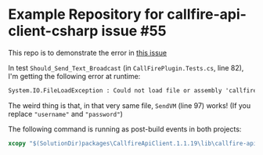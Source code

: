 # Example Repository for callfire-api-client-csharp issue #55
This repo is to demonstrate the error in [this issue](https://github.com/CallFire/callfire-api-client-csharp/issues/55)

In test `Should_Send_Text_Broadcast` (in `CallFirePlugin.Tests.cs`, line 82), I'm getting the following error at runtime:

```bat
System.IO.FileLoadException : Could not load file or assembly 'callfire-api-client, Version=1.1.19.29318, Culture=neutral, PublicKeyToken=null' or one of its dependencies. A strongly-named assembly is required. (Exception from HRESULT: 0x80131044)
```

The weird thing is that, in that very same file, `SendVM` (line 97) works! (If you replace `"username"` and `"password"`)

The following command is running as post-build events in both projects:

```bat
xcopy "$(SolutionDir)packages\CallfireApiClient.1.1.19\lib\callfire-api-client.dll.config" "$(TargetDir)" /i /R /Y
```
